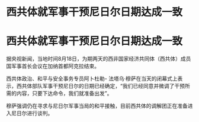 # 西共体就军事干预尼日尔日期达成一致

# 西共体就军事干预尼日尔日期达成一致

据央视新闻，当地时间8月18日，为期两天的西非国家经济共同体（西共体）成员国军事首长会议在加纳首都阿克拉结束。

西共体政治、和平与安全事务专员阿卜杜勒-
法塔乌·穆萨在当天的闭幕式上表示，西共体部队军事干预尼日尔的日期已经确定，“我们已经同意并微调了干预所需的内容，只要下达命令，我们就准备出发”。

穆萨强调仍在寻求与尼日尔军事当局的和平接触，目前西共体的调解团正在准备进入尼日尔进行谈判。

